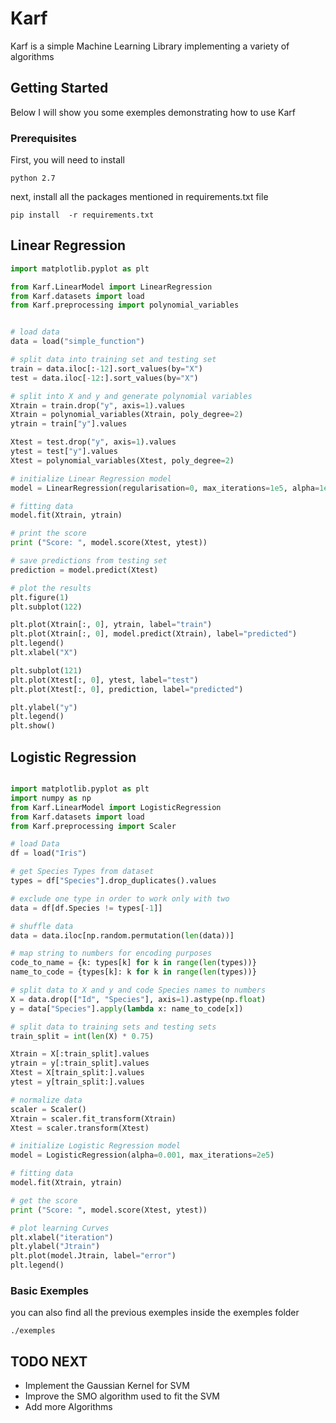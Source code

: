 # Karf
 Karf is a simple Machine Learning Library implementing a variety of algorithms 

## Getting Started

Below I will show you some exemples demonstrating how to use Karf

### Prerequisites

First, you will need to install
```
python 2.7
```

next, install all the packages mentioned in requirements.txt file
```
pip install  -r requirements.txt
```

## Linear Regression
```python
import matplotlib.pyplot as plt

from Karf.LinearModel import LinearRegression
from Karf.datasets import load
from Karf.preprocessing import polynomial_variables


# load data
data = load("simple_function")

# split data into training set and testing set
train = data.iloc[:-12].sort_values(by="X")
test = data.iloc[-12:].sort_values(by="X")

# split into X and y and generate polynomial variables
Xtrain = train.drop("y", axis=1).values
Xtrain = polynomial_variables(Xtrain, poly_degree=2)
ytrain = train["y"].values

Xtest = test.drop("y", axis=1).values
ytest = test["y"].values
Xtest = polynomial_variables(Xtest, poly_degree=2)

# initialize Linear Regression model
model = LinearRegression(regularisation=0, max_iterations=1e5, alpha=1e-6)

# fitting data
model.fit(Xtrain, ytrain)

# print the score
print ("Score: ", model.score(Xtest, ytest))

# save predictions from testing set
prediction = model.predict(Xtest)

# plot the results
plt.figure(1)
plt.subplot(122)

plt.plot(Xtrain[:, 0], ytrain, label="train")
plt.plot(Xtrain[:, 0], model.predict(Xtrain), label="predicted")
plt.legend()
plt.xlabel("X")

plt.subplot(121)
plt.plot(Xtest[:, 0], ytest, label="test")
plt.plot(Xtest[:, 0], prediction, label="predicted")

plt.ylabel("y")
plt.legend()
plt.show()
```

## Logistic Regression
```python

import matplotlib.pyplot as plt
import numpy as np
from Karf.LinearModel import LogisticRegression
from Karf.datasets import load
from Karf.preprocessing import Scaler

# load Data
df = load("Iris")

# get Species Types from dataset
types = df["Species"].drop_duplicates().values

# exclude one type in order to work only with two
data = df[df.Species != types[-1]]

# shuffle data
data = data.iloc[np.random.permutation(len(data))]

# map string to numbers for encoding purposes
code_to_name = {k: types[k] for k in range(len(types))}
name_to_code = {types[k]: k for k in range(len(types))}

# split data to X and y and code Species names to numbers
X = data.drop(["Id", "Species"], axis=1).astype(np.float)
y = data["Species"].apply(lambda x: name_to_code[x])

# split data to training sets and testing sets
train_split = int(len(X) * 0.75)

Xtrain = X[:train_split].values
ytrain = y[:train_split].values
Xtest = X[train_split:].values
ytest = y[train_split:].values

# normalize data
scaler = Scaler()
Xtrain = scaler.fit_transform(Xtrain)
Xtest = scaler.transform(Xtest)

# initialize Logistic Regression model
model = LogisticRegression(alpha=0.001, max_iterations=2e5)

# fitting data
model.fit(Xtrain, ytrain)

# get the score
print ("Score: ", model.score(Xtest, ytest))

# plot learning Curves
plt.xlabel("iteration")
plt.ylabel("Jtrain")
plt.plot(model.Jtrain, label="error")
plt.legend()

```

### Basic Exemples

you can also find all the previous exemples inside the exemples folder
```
./exemples
```

## TODO NEXT

* Implement the Gaussian Kernel for SVM
* Improve the SMO algorithm used to fit the SVM
* Add more Algorithms
